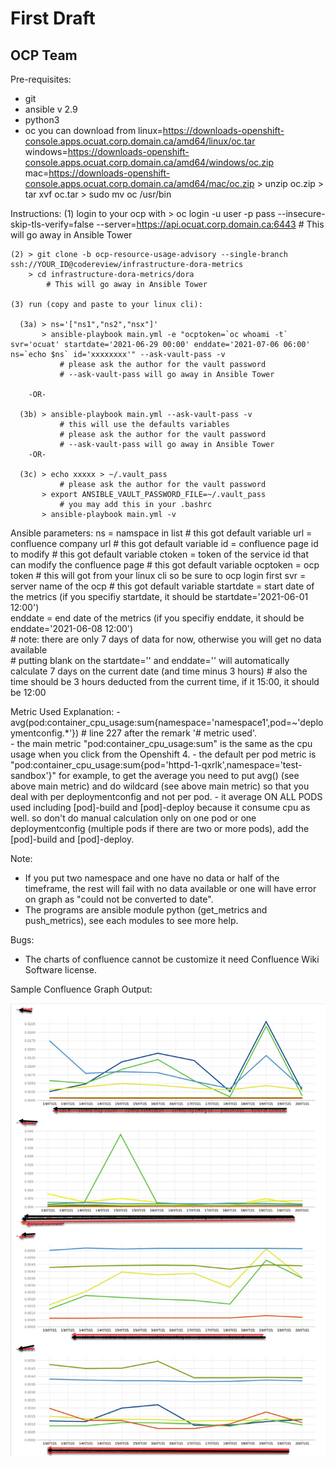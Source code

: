 # First Draft
## OCP Team

Pre-requisites:
   - git
   - ansible v 2.9
   - python3
   - oc 
       you can download from 
         linux=https://downloads-openshift-console.apps.ocuat.corp.domain.ca/amd64/linux/oc.tar
         windows=https://downloads-openshift-console.apps.ocuat.corp.domain.ca/amd64/windows/oc.zip
         mac=https://downloads-openshift-console.apps.ocuat.corp.domain.ca/amd64/mac/oc.zip
          > unzip oc.zip 
          > tar xvf oc.tar
          > sudo mv oc /usr/bin  

Instructions: 
    (1) login to your ocp with 
        > oc login -u user -p pass --insecure-skip-tls-verify=false --server=https://api.ocuat.corp.domain.ca:6443
            # This will go away in Ansible Tower

    (2) > git clone -b ocp-resource-usage-advisory --single-branch ssh://YOUR_ID@codereview/infrastructure-dora-metrics
        > cd infrastructure-dora-metrics/dora
            # This will go away in Ansible Tower

    (3) run (copy and paste to your linux cli): 

      (3a) > ns='["ns1","ns2","nsx"]'
           > ansible-playbook main.yml -e "ocptoken=`oc whoami -t` svr='ocuat' startdate='2021-06-29 00:00' enddate='2021-07-06 06:00' ns=`echo $ns` id='xxxxxxxx'" --ask-vault-pass -v 
               # please ask the author for the vault password
               # --ask-vault-pass will go away in Ansible Tower

        -OR-

      (3b) > ansible-playbook main.yml --ask-vault-pass -v  
               # this will use the defaults variables 
               # please ask the author for the vault password
               # --ask-vault-pass will go away in Ansible Tower
        -OR-       

      (3c) > echo xxxxx > ~/.vault_pass
               # please ask the author for the vault password
           > export ANSIBLE_VAULT_PASSWORD_FILE=~/.vault_pass  
               # you may add this in your .bashrc
           > ansible-playbook main.yml -v 

Ansible parameters: 
   ns = namspace in list # this got default variable
   url = confluence company url # this got default variable
   id = confluence page id to modify # this got default variable
   ctoken = token of the service id that can modify the confluence page # this got default variable
   ocptoken = ocp token # this will got from your linux cli so be sure to ocp login first
   svr = server name of the ocp # this got default variable
   startdate = start date of the metrics (if you specifiy startdate, it should be startdate='2021-06-01 12:00')  
   enddate = end date of the metrics (if you specifiy enddate, it should be enddate='2021-06-08 12:00')        
       # note: there are only 7 days of data for now, otherwise you will get no data available    
       #       putting blank on the startdate='' and enddate='' will automatically calculate 7 days on the current date (and time minus 3 hours)
       #       also the time should be 3 hours deducted from the current time, if it 15:00, it should be 12:00

Metric Used Explanation:
    - avg(pod:container_cpu_usage:sum{namespace='namespace1',pod=~'deploymentconfig.*'})  # line 227 after the remark '# metric used'.     
    - the main metric "pod:container_cpu_usage:sum" is the same as the cpu usage when you click from the Openshift 4.
    - the default per pod metric is "pod:container_cpu_usage:sum{pod='httpd-1-qxrlk',namespace='test-sandbox'}" for example, to get the average you need to put avg() (see above main metric) and do wildcard (see above main metric) so that you deal with per deploymentconfig and not per pod.
    - it average ON ALL PODS used including [pod]-build and [pod]-deploy because it consume cpu as well. so don't do manual calculation only on one pod or one deploymentconfig (multiple pods if there are two or more pods), add the [pod]-build and [pod]-deploy.

Note:
   - If you put two namespace and one have no data or half of the timeframe, the rest will fail with no data available or one will have error on graph as "could not be converted to date".   
   - The programs are ansible module python (get_metrics and push_metrics), see each modules to see more help.  

Bugs:   
   - The charts of confluence cannot be customize it need Confluence Wiki Software license.

Sample Confluence Graph Output: 

![Alt text](./img/image1.jpg?raw=true "Confluence Graph")
   